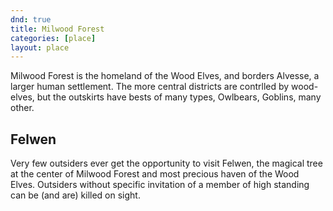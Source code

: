 ```yaml
---
dnd: true
title: Milwood Forest
categories: [place]
layout: place
---
```


Milwood Forest is the homeland of the Wood Elves, and borders Alvesse, a larger human settlement.  The more central districts are contrlled by wood-elves, but the outskirts have bests of many types, Owlbears, Goblins, many other.

## Felwen
Very few outsiders ever get the opportunity to visit Felwen, the magical tree at the center of Milwood Forest and most precious haven of the Wood Elves.  Outsiders without specific invitation of a member of high standing can be (and are) killed on sight.